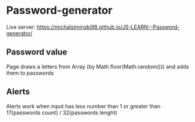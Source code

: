 # Password-generator

Live server: https://michalsiminski98.github.io/JS-LEARN--Password-generator/

## Password value
Page draws a letters from Array (by Math.floor(Math.random())) and adds them to passwords  

## Alerts
Alerts work when input has less number than 1 or greater than 17(passwords count) / 32(passwords lenght)  
